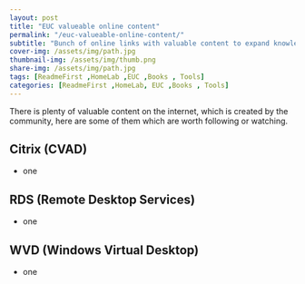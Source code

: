 ```yaml
---
layout: post
title: "EUC valueable online content"
permalink: "/euc-valueable-online-content/"
subtitle: "Bunch of online links with valuable content to expand knowledge in EUC area"
cover-img: /assets/img/path.jpg
thumbnail-img: /assets/img/thumb.png
share-img: /assets/img/path.jpg
tags: [ReadmeFirst ,HomeLab ,EUC ,Books , Tools]
categories: [ReadmeFirst ,HomeLab, EUC ,Books , Tools]
---
```

There is plenty of valuable content on the internet, which is created by the community, here are some of them which are worth following or watching.

## Citrix (CVAD)
+ one

## RDS (Remote Desktop Services)
+ one

## WVD (Windows Virtual Desktop)
+ one

